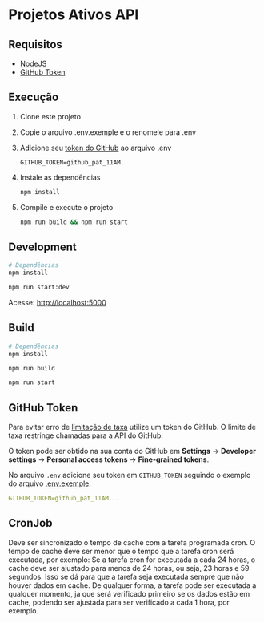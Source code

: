 # Projetos Ativos API

## Requisitos

* [NodeJS](https://nodejs.org/en)
* [GitHub Token](#github-token)

## Execução

1. Clone este projeto
2. Copie o arquivo .env.exemple e o renomeie para .env
3. Adicione seu [token do GitHub](#github-token) ao arquivo .env

    ```.env
    GITHUB_TOKEN=github_pat_11AM..
    ```

4. Instale as dependências

    ```sh
    npm install
    ```

5. Compile e execute o projeto

    ```sh
    npm run build && npm run start
    ```

## Development

```sh
# Dependências
npm install

npm run start:dev
```

Acesse: <http://localhost:5000>

## Build

```sh
# Dependências
npm install

npm run build

npm run start
```

## GitHub Token

Para evitar erro de [limitação de taxa](https://docs.github.com/pt/rest/overview/resources-in-the-rest-api?apiVersion=2022-11-28#rate-limiting) utilize um token do GitHub. O limite de taxa restringe chamadas para a API do GitHub.

O token pode ser obtido na sua conta do GitHub em **Settings** → **Developer settings** → **Personal access tokens** → **Fine-grained tokens**.

No arquivo `.env` adicione seu token em `GITHUB_TOKEN` seguindo o exemplo do arquivo [.env.exemple](/.env.exemple).

```yaml
GITHUB_TOKEN=github_pat_11AM...
```

## CronJob

Deve ser sincronizado o tempo de cache com a tarefa programada cron. O tempo de cache deve ser menor que o tempo que a tarefa cron será executada, por exemplo:
Se a tarefa cron for executada a cada 24 horas, o cache deve ser ajustado para menos de 24 horas, ou seja, 23 horas e 59 segundos. Isso se dá para que a tarefa seja executada sempre que não houver dados em cache. De qualquer forma, a tarefa pode ser executada a qualquer momento, ja que será verificado primeiro se os dados estão em cache, podendo ser ajustada para ser verificado a cada 1 hora, por exemplo.
